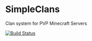 SimpleClans
==========

Clan system for PVP Minecraft Servers

[![Build Status](https://travis-ci.org/marcelo-mason/SimpleClans.svg)](https://travis-ci.org/marcelo-mason/SimpleClans)